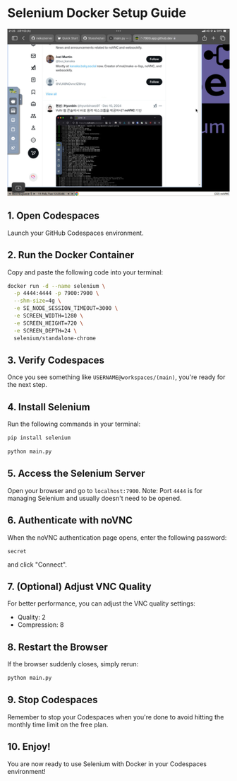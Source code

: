 # Selenium Docker Setup Guide
![Final](readme-src/IMG_0288.png)

## 1. Open Codespaces
Launch your GitHub Codespaces environment.

## 2. Run the Docker Container
Copy and paste the following code into your terminal:

```bash
docker run -d --name selenium \
  -p 4444:4444 -p 7900:7900 \
  --shm-size=4g \
  -e SE_NODE_SESSION_TIMEOUT=3000 \
  -e SCREEN_WIDTH=1280 \
  -e SCREEN_HEIGHT=720 \
  -e SCREEN_DEPTH=24 \
  selenium/standalone-chrome
```

## 3. Verify Codespaces
Once you see something like `USERNAME@workspaces/(main)`, you're ready for the next step.

## 4. Install Selenium
Run the following commands in your terminal:

```bash
pip install selenium
```

```bash
python main.py
```

## 5. Access the Selenium Server
Open your browser and go to `localhost:7900`. 
Note: Port `4444` is for managing Selenium and usually doesn't need to be opened.

## 6. Authenticate with noVNC
When the noVNC authentication page opens, enter the following password:

```
secret
```
and click "Connect".

## 7. (Optional) Adjust VNC Quality
For better performance, you can adjust the VNC quality settings:
- Quality: 2
- Compression: 8

## 8. Restart the Browser
If the browser suddenly closes, simply rerun:

```bash
python main.py
```

## 9. Stop Codespaces
Remember to stop your Codespaces when you're done to avoid hitting the monthly time limit on the free plan.

## 10. Enjoy!
You are now ready to use Selenium with Docker in your Codespaces environment!
